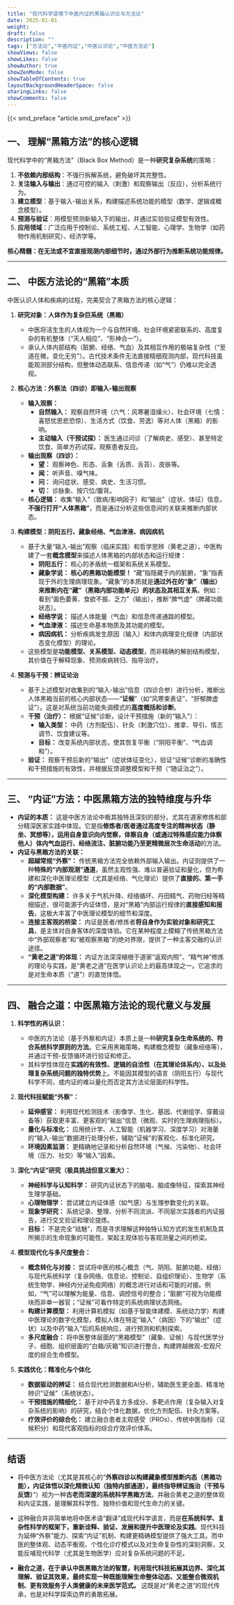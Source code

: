 ```yaml
---
title: "现代科学语境下中医内证的黑箱认识论与方法论"
date: 2025-01-01
weight: 
draft: false
description: ""
tags: ["方法论","中医内证","中医认识论","中医方法论"]
showViews: false
showLikes: false
showAuthor: true
showZenMode: false
showTableOfContents: true
layoutBackgroundHeaderSpace: false
sharingLinks: false
showComments: false
---
```


{{< smd_preface "article.smd_preface" >}}


## 一、 理解“黑箱方法”的核心逻辑
现代科学中的“黑箱方法”（Black Box Method）是一种**研究复杂系统**的策略：
1.  **不依赖内部结构**：不强行拆解系统，避免破坏其完整性。
2.  **关注输入与输出**：通过可控的输入（刺激）和观察输出（反应），分析系统行为。
3.  **建立模型**：基于输入-输出关系，构建描述系统功能的模型（数学、逻辑或概念模型）。
4.  **预测与验证**：用模型预测新输入下的输出，并通过实验验证模型有效性。
5.  **应用领域**：广泛应用于控制论、系统工程、人工智能、心理学、生物学（如药物作用机制研究）、经济学等。

**核心精髓：在无法或不宜直接观测内部细节时，通过外部行为推断系统功能规律。**

---

## 二、 中医方法论的“黑箱”本质
中医认识人体和疾病的过程，完美契合了黑箱方法的核心逻辑：

1.  **研究对象：人体作为复杂巨系统（黑箱）**
    *   中医将活生生的人体视为一个与自然环境、社会环境紧密联系的、高度复杂的有机整体（“天人相应”、“形神合一”）。
    *   承认人体内部结构（脏腑、经络、气血）及其相互作用的极端复杂性（“至道在微，变化无穷”）。古代技术条件无法直接精细观测内部，现代科技虽能观测部分结构，但整体动态联系、信息传递（如“气”）仍难以完全透视。

2.  **核心方法：外察法（四诊）即输入-输出观察**
    *   **输入观察：**
        *   **自然输入：** 观察自然环境（六气：风寒暑湿燥火）、社会环境（七情：喜怒忧思悲恐惊）、生活方式（饮食、劳逸）等对人体（黑箱）的影响。
        *   **主动输入（干预试探）：** 医生通过问诊（了解病史、感受）、甚至特定饮食、简单方药试探，观察患者反应。
    *   **输出观察（四诊）：**
        *   **望：** 观察神色、形态、舌象（舌质、舌苔）、皮肤等。
        *   **闻：** 听声音、嗅气味。
        *   **问：** 询问症状、感受、病史、生活习惯。
        *   **切：** 诊脉象、按穴位/腹背。
    *   **核心逻辑：** 收集“输入”（致病/影响因子）和“输出”（症状、体征）信息，**不强行打开“人体黑箱”**，而是通过分析这些信息间的关联来推断内部状态。

3.  **构建模型：阴阳五行、藏象经络、气血津液、病因病机**
    *   基于大量“输入-输出”观察（临床实践）和哲学思辨（黄老之道），中医构建了一套**概念模型**来描述人体黑箱的内部状态和运行规律：
        *   **阴阳五行：** 核心的矛盾统一框架和系统关系模型。
        *   **藏象学说：** **核心的黑箱功能模型！** “藏”指隐藏于内的脏腑，“象”指表现于外的生理病理现象。“藏象”的本质就是**通过外在的“象”（输出）来推断内在“藏”（黑箱内部功能单元）的状态及其相互关系**。例如：看到“面色萎黄、食欲不振、乏力”（输出），推断“脾气虚”（脾藏功能状态）。
        *   **经络学说：** 描述人体能量（气血）和信息传递通路的模型。
        *   **气血津液：** 描述生命基本物质及其功能的模型。
        *   **病因病机：** 分析疾病发生原因（输入）和体内病理变化规律（内部状态变化模型）的理论。
    *   这些模型是**功能模型、关系模型、动态模型**，而非精确的解剖结构模型，其价值在于解释现象、预测疾病转归、指导治疗。

4.  **预测与干预：辨证论治**
    *   基于上述模型对收集到的“输入-输出”信息（四诊合参）进行分析，推断出人体黑箱当前的核心内部状态——“**证候**”（如“风寒束表证”、“肝郁脾虚证”）。这是对系统当前功能失调模式的**高度概括和诊断**。
    *   **干预（治疗）：** 根据“证候”诊断，设计干预措施（新的“输入”）：
        *   **输入类型：** 中药（方剂配伍）、针灸（刺激穴位）、推拿、导引、情志调节、饮食建议等。
        *   **目标：** 改变系统内部状态，使其恢复平衡（“阴阳平衡”、“气血调和”）。
    *   **验证：** 观察干预后新的“输出”（症状体征变化），验证“证候”诊断的准确性和干预措施的有效性，并根据反馈调整模型和干预（“随证治之”）。

---

## 三、 “内证”方法：中医黑箱方法的独特维度与升华

*   **内证的本质：** 这是中医方法论中极其独特且深刻的部分，尤其在道家修炼和部分精深医家实践中体现。它是指**修炼者/医者通过高度专注的精神状态（静坐、冥想等），运用自身意识向内觉察，体察自身（或通过特殊感应能力体察他人）体内气血运行、经络流注、脏腑功能乃至更精微层次生命活动**的方法。
*   **内证与黑箱方法的关联：**
    *   **超越常规“外察”：** 传统黑箱方法完全依赖外部输入输出。内证则提供了一种**特殊的“内部观测”通道**，虽然主观性强、难以普遍验证和量化，但为构建和深化中医理论模型（尤其是经络、气化理论）提供了**直接的、第一手的“内部数据”**。
    *   **深化模型构建：** 许多关于气机升降、经络循环、丹田精气、药物归经等精细描述，很可能源于内证体悟，是对“黑箱”内部运行规律的**直接感知和报告**。这极大丰富了中医理论模型的细节和深度。
    *   **连接主客观的桥梁：** 内证是医者/修炼者**将自身作为实验对象和研究工具**，是主体对自身客体的深度体验。它在某种程度上模糊了传统黑箱方法中“外部观察者”和“被观察黑箱”的绝对界限，提供了一种主客交融的认识途径。
    *   **“黄老之道”的体现：** 内证方法深深植根于道家“返观内照”、“精气神”修炼的理论与实践，是“黄老之道”在医学认识论上的最高体现之一。它追求的是对生命本质（“道”）的直觉体悟。

---

## 四、 融合之道：中医黑箱方法论的现代意义与发展

1.  **科学性的再认识：**
    *   中医的方法论（基于外察和内证）本质上是一种**研究复杂生命系统的、符合系统科学原则的方法**。它采用黑箱策略，构建概念模型（藏象经络等），并通过干预-反馈循环进行验证和修正。
    *   其科学性体现在**实践的有效性、逻辑的自洽性（在其理论体系内）、以及处理复杂系统问题的独特优势**上。不能因其模型的语言（阴阳五行）与现代科学不同，或内证的难以量化而否定其方法论层面的科学性。

2.  **现代科技赋能“外察”：**
    *   **延伸感官：** 利用现代检测技术（影像学、生化、基因、代谢组学、穿戴设备等）获取更丰富、更客观的“输出”信息（微观、实时的生理病理指标）。
    *   **量化与标准化：** 应用统计学、人工智能（机器学习、深度学习）对海量的“输入-输出”数据进行处理分析，辅助“证候”的客观化、标准化研究。
    *   **环境因素监测：** 更精确地记录和分析自然环境（气候、污染物）、社会环境（压力、社交）等“输入”因素。

3.  **深化“内证”研究（极具挑战但意义重大）：**
    *   **神经科学与认知科学：** 研究内证状态下的脑电、脑成像特征，探索其神经生理学基础。
    *   **心理物理学：** 尝试建立内证体感（如气感）与生理参数变化的关联。
    *   **现象学研究：** 系统记录、整理、分析不同流派、不同层次实践者的内证报告，进行交叉验证和理论提炼。
    *   **目标：** 不是完全“祛魅”，而是寻求理解这种独特认知方式的发生机制及其所揭示的生命现象的可能性，架起主观体验与客观测量之间的桥梁。

4.  **模型现代化与多尺度整合：**
    *   **概念转化与对接：** 尝试将中医的核心概念（气、阴阳、脏腑功能、经络）与现代系统科学（复杂网络、信息论、控制论、自组织理论）、生物学（系统生物学、神经内分泌免疫网络）的概念进行对话和可能的对接。例如，“气”可以理解为能量、信息、调控信号的整合；“脏腑”可视为功能模块而非单一器官；“证候”可看作特定的系统病理状态网络。
    *   **构建计算模型：** 利用计算机模拟（如基于智能体建模、系统动力学）构建中医理论的数字化模型，模拟人体在特定“输入”（病因）下的“输出”（症状）以及中药“输入”后的系统响应，进行预测和机制探索。
    *   **多尺度融合：** 将中医整体层面的“黑箱模型”（藏象、证候）与现代医学分子、细胞、组织层面的“白箱/灰箱”知识进行整合，构建跨越微观-宏观尺度的综合生命模型。

5.  **实践优化：精准化与个体化**
    *   **数据驱动的辨证：** 结合现代检测数据和AI分析，辅助医生更全面、精准地辨识“证候”（系统状态）。
    *   **干预措施的精细化：** 基于对中药复方多成分、多靶点作用（复杂输入对复杂系统的影响）的研究，结合个体化数据，优化方剂配伍、针灸方案等。
    *   **疗效评价的综合化：** 建立融合患者主观感受（PROs）、传统中医指标（证候积分）和现代客观指标的综合疗效评价体系。

---

## 结语

* 将中医方法论（尤其是其核心的“**外察四诊以构建藏象模型推断内态（黑箱功能），内证体悟以深化精微认知（独特内部通道），最终指导辨证施治（干预与反馈）**”）视为一种**古老而深邃的系统科学黑箱方法**，并融合黄老之道的整体观和内证实践，是理解其科学性、独特价值和现代生命力的关键。

* 这种融合并非简单地将中医术语“翻译”成现代科学语言，而是**在系统科学、复杂性科学的框架下，重新诠释、验证、发展和提升中医理论及实践**。现代科技为延伸“外察”能力、探索“内证”机制、构建更精确模型提供了强大工具。而中医的整体观、动态平衡观、个性化诊疗模式以及对生命复杂性的深刻洞察，又能反哺现代科学（尤其是生物医学）应对复杂系统问题的不足。

* **融合之道，在于承认中医黑箱方法的智慧，利用现代科技拓展其边界、深化其理解、验证其效果，最终实现一种既能理解生命整体动态、又能整合微观机制、更有效服务于人类健康的未来医学范式。** 这既是对“黄老之道”的现代传承，也是对科学探索边界的勇敢拓展。
